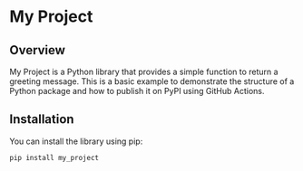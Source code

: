 # My Project

<!-- ![PyPI](https://img.shields.io/pypi/v/my_project)
![License](https://img.shields.io/github/license/yourusername/my_project)
![Build Status](https://github.com/yourusername/my_project/actions/workflows/python-publish.yml/badge.svg) -->

## Overview

My Project is a Python library that provides a simple function to return a greeting message. This is a basic example to demonstrate the structure of a Python package and how to publish it on PyPI using GitHub Actions.

## Installation

You can install the library using pip:

```sh
pip install my_project
